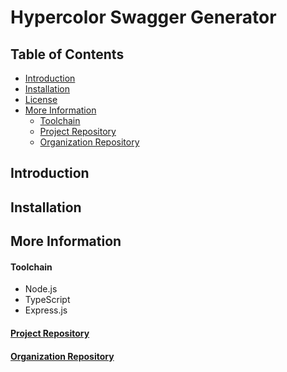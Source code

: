 # Hypercolor Swagger Generator

## Table of Contents
- [Introduction](#introduction)
- [Installation](#installation)
- [License](LICENSE)
- [More Information](#more-information)
    - [Toolchain](#toolchain)
    - [Project Repository](#project-repository)
    - [Organization Repository](#organization-repository)

## Introduction

## Installation

## More Information
#### Toolchain
- Node.js
- TypeScript
- Express.js

#### [Project Repository](https://github.com/hypercolor/swagger-generator)

#### [Organization Repository](https://github.com/hypercolor/)
